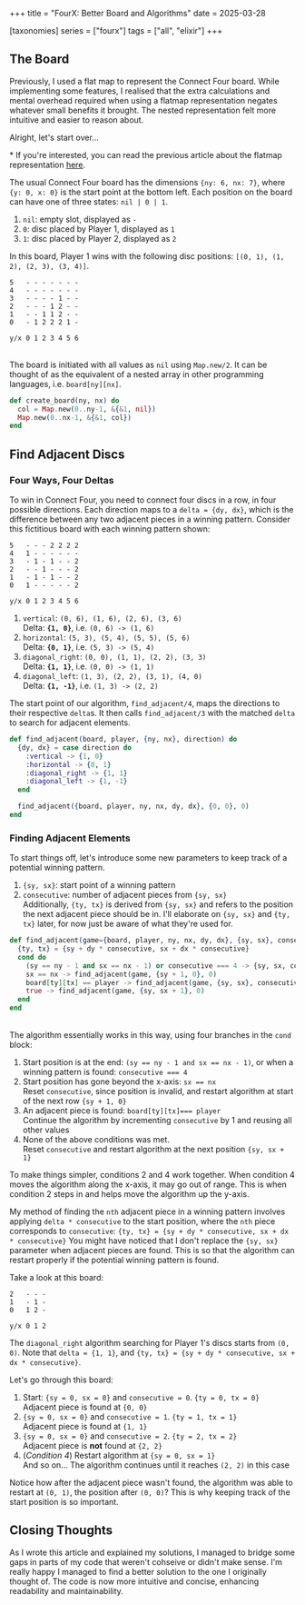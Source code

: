 +++
title = "FourX: Better Board and Algorithms"
date = 2025-03-28

[taxonomies]
series = ["fourx"]
tags = ["all", "elixir"]
+++

## The Board
Previously, I used a flat map to represent the Connect Four board.
While implementing some features, I realised that the extra calculations and mental overhead required when using a flatmap representation negates whatever small benefits it brought.
The nested representation felt more intuitive and easier to reason about.

Alright, let's start over... 

\* If you're interested, you can read the previous article about the flatmap representation [here](@/blog/fourx/board.md).

The usual Connect Four board has the dimensions `{ny: 6, nx: 7}`, where `{y: 0, x: 0}` is the start point at the bottom left.
Each position on the board can have one of three states: `nil | 0 | 1`.
1. `nil`: empty slot, displayed as `-`
2. `0`: disc placed by Player 1, displayed as `1`
3. `1`: disc placed by Player 2, displayed as `2`

In this board, Player 1 wins with the following disc positions: `[(0, 1), (1, 2), (2, 3), (3, 4)]`.
```
5   - - - - - - -
4   - - - - - - -
3   - - - - 1 - -
2   - - - 1 2 - -
1   - - 1 1 2 - -
0   - 1 2 2 2 1 -

y/x 0 1 2 3 4 5 6
 ```
\
The board is initiated with all values as `nil` using `Map.new/2`.
It can be thought of as the equivalent of a nested array in other programming languages, i.e. `board[ny][nx]`.
```elixir
def create_board(ny, nx) do
  col = Map.new(0..ny-1, &{&1, nil})
  Map.new(0..nx-1, &{&1, col})
end
```

## Find Adjacent Discs
### Four Ways, Four Deltas
To win in Connect Four, you need to connect four discs in a row, in four possible directions.
Each direction maps to a `delta = {dy, dx}`, which is the difference between any two adjacent pieces in a winning pattern.
Consider this fictitious board with each winning pattern shown:
```
5   - - - 2 2 2 2
4   1 - - - - - -
3   - 1 - 1 - - 2
2   - - 1 - - - 2
1   - 1 - 1 - - 2
0   1 - - - - - 2

y/x 0 1 2 3 4 5 6
```
 1. `vertical`: `(0, 6), (1, 6), (2, 6), (3, 6)`\
 Delta: **`{1, 0}`**, i.e. `(0, 6) -> (1, 6)`
 2. `horizontal`: `(5, 3), (5, 4), (5, 5), (5, 6)`\
 Delta: **`{0, 1}`**, i.e. `(5, 3) -> (5, 4)`
 3. `diagonal_right`: `(0, 0), (1, 1), (2, 2), (3, 3)`\
 Delta: **`{1, 1}`**, i.e. `(0, 0) -> (1, 1)`
 4. `diagonal_left`: `(1, 3), (2, 2), (3, 1), (4, 0)`\
 Delta: **`{1, -1}`**, i.e. `(1, 3) -> (2, 2)`

The start point of our algorithm, `find_adjacent/4`, maps the directions to their respective `delta`s.
It then calls `find_adjacent/3` with the matched `delta` to search for adjacent elements.
```elixir
def find_adjacent(board, player, {ny, nx}, direction) do
  {dy, dx} = case direction do
    :vertical -> {1, 0}
    :horizontal -> {0, 1}
    :diagonal_right -> {1, 1}
    :diagonal_left -> {1, -1}
  end

  find_adjacent({board, player, ny, nx, dy, dx}, {0, 0}, 0)
end
```

### Finding Adjacent Elements
To start things off, let's introduce some new parameters to keep track of a potential winning pattern.
1. `{sy, sx}`: start point of a winning pattern
2. `consecutive`: number of adjacent pieces from `{sy, sx}`\
Additionally, `{ty, tx}` is derived from `{sy, sx}` and refers to the position the next adjacent piece should be in.
I'll elaborate on `{sy, sx}` and `{ty, tx}` later, for now just be aware of what they're used for.
```elixir
def find_adjacent(game={board, player, ny, nx, dy, dx}, {sy, sx}, consecutive) do
  {ty, tx} = {sy + dy * consecutive, sx + dx * consecutive}
  cond do
    (sy == ny - 1 and sx == nx - 1) or consecutive === 4 -> {sy, sx, consecutive}
    sx == nx -> find_adjacent(game, {sy + 1, 0}, 0)
    board[ty][tx] == player -> find_adjacent(game, {sy, sx}, consecutive + 1)
    true -> find_adjacent(game, {sy, sx + 1}, 0)
  end
end
```
\
The algorithm essentially works in this way, using four branches in the `cond` block:
1. Start position is at the end: `(sy == ny - 1 and sx == nx - 1)`, or when a winning pattern is found: `consecutive === 4`
2. Start position has gone beyond the x-axis: `sx == nx`\
Reset `consecutive`, since position is invalid, and restart algorithm at start of the next row `{sy + 1, 0}`
3. An adjacent piece is found: `board[ty][tx]=== player`\
Continue the algorithm by incrementing `consecutive` by 1 and reusing all other values
4. None of the above conditions was met.\
Reset `consecutive` and restart algorithm at the next position `{sy, sx + 1}`

To make things simpler, conditions 2 and 4 work together.
When condition 4 moves the algorithm along the x-axis, it may go out of range.
This is when condition 2 steps in and helps move the algorithm up the y-axis.

My method of finding the `nth` adjacent piece in a winning pattern involves applying `delta * consecutive` to the start position, where the `nth` piece corresponds to `consecutive`: `{ty, tx} = {sy + dy * consecutive, sx + dx * consecutive}`
You might have noticed that I don't replace the `{sy, sx}` parameter when adjacent pieces are found.
This is so that the algorithm can restart properly if the potential winning pattern is found.

Take a look at this board:
```
2   - - - 
1   - 1 - 
0   1 2 - 

y/x 0 1 2 
```
The `diagonal_right` algorithm searching for Player 1's discs starts from `(0, 0)`. Note that `delta = {1, 1}`, and `{ty, tx} = {sy + dy * consecutive, sx + dx * consecutive}`.

Let's go through this board:
1. Start: `{sy = 0, sx = 0}` and `consecutive = 0`. `{ty = 0, tx = 0}`\
  Adjacent piece is found at `{0, 0}`
2. `{sy = 0, sx = 0}` and `consecutive = 1`. `{ty = 1, tx = 1}`\
  Adjacent piece is found at `{1, 1}`
3. `{sy = 0, sx = 0}` and `consecutive = 2`. `{ty = 2, tx = 2}`\
  Adjacent piece is **not** found at `{2, 2}`
4. (*Condition 4*) Restart algorithm at `{sy = 0, sx = 1}`\
  And so on... The algorithm continues until it reaches `(2, 2)` in this case

Notice how after the adjacent piece wasn't found, the algorithm was able to restart at `(0, 1)`, the position after `(0, 0)`?
This is why keeping track of the start position is so important.

## Closing Thoughts
As I wrote this article and explained my solutions, I managed to bridge some gaps in parts of my code that weren't cohseive or didn't make sense.
I'm really happy I managed to find a better solution to the one I originally thought of.
The code is now more intuitive and concise, enhancing readability and maintainability.

